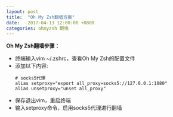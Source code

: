 ```yaml
---
layout: post
title:  "Oh My Zsh翻墙方案"
date:   2017-04-13 12:00:00 +0800
categories: ohmyzsh 翻墙
---
```

**Oh My Zsh翻墙步骤：**
* 终端输入vim ~/.zshrc，查看Oh My Zsh的配置文件
* 添加以下内容:
  ```
  # socks5代理
  alias setproxy="export all_proxy=socks5://127.0.0.1:1080"
  alias unsetproxy="unset all_proxy"
  ```
* 保存退出vim，重启终端
* 输入setproxy命令，启用socks5代理进行翻墙
